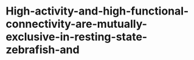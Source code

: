 # High-activity-and-high-functional-connectivity-are-mutually-exclusive-in-resting-state-zebrafish-and